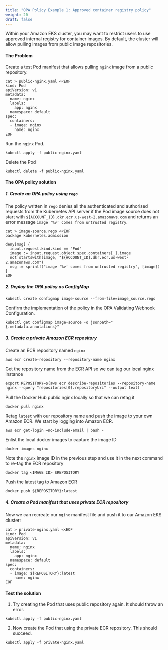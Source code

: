 ```yaml
---
title: "OPA Policy Example 1: Approved container registry policy"
weight: 20
draft: false
---
```


Within your Amazon EKS cluster, you may want to restrict users to use approved internal registry for container images. By default, the cluster will allow pulling images from public image repositories.

#### The Problem

Create a test Pod manifest that allows pulling `nginx` image from a public repository.

```
cat > public-nginx.yaml <<EOF
kind: Pod
apiVersion: v1
metadata:
  name: nginx
  labels:
    app: nginx
  namespace: default
spec:
  containers:
  - image: nginx
    name: nginx
EOF
```

Run the `nginx` Pod.

```
kubectl apply -f public-nginx.yaml
```

Delete the Pod

```
kubectl delete -f public-nginx.yaml
```

#### The OPA policy solution

##### 1. Create an OPA policy using `rego`

The policy written in `rego` denies all the authenticated and authorised requests from the Kubernetes API server if the Pod image source does not start with `${ACCOUNT_ID}.dkr.ecr.us-west-2.amazonaws.com` and returns an error message `image '%v' comes from untrusted registry`.

```
cat > image-source.rego <<EOF
package kubernetes.admission                                                

deny[msg] {                                                                
  input.request.kind.kind == "Pod"                                        
  image := input.request.object.spec.containers[_].image                 
  not startswith(image, "${ACCOUNT_ID}.dkr.ecr.us-west-2.amazonaws.com") 
  msg := sprintf("image '%v' comes from untrusted registry", [image])  
}
EOF
```

##### 2. Deploy the OPA policy as ConfigMap

```
kubectl create configmap image-source --from-file=image_source.rego
```

Confirm the implementation of the policy in the OPA Validating Webhook Configuration.

```
kubectl get configmap image-source -o jsonpath="{.metadata.annotations}"
```

##### 3. Create a private Amazon ECR repository

Create an ECR repository named `nginx`

```
aws ecr create-repository --repository-name nginx
```

Get the repository name from the ECR API so we can tag our local nginx instance

```
export REPOSITORY=$(aws ecr describe-repositories --repository-name nginx --query "repositories[0].repositoryUri" --output text)
```

Pull the Docker Hub public nginx locally so that we can retag it

```
docker pull nginx
```

Retag `latest` with our repository name and push the image to your own Amazon ECR. We start by logging into Amazon ECR.

```
aws ecr get-login —no-include-email | bash -
```

Enlist the local docker images to capture the image ID

```
docker images nginx
```

Note the `nginx` image ID in the previous step and use it in the next command to re-tag the ECR repository

```
docker tag <IMAGE ID> $REPOSITORY
```

Push the latest tag to Amazon ECR

```
docker push ${REPOSITORY}:latest
```

##### 4. Create a Pod manifest that uses private ECR repository

Now we can recreate our `nginx` manifest file and push it to our Amazon EKS cluster:

```
cat > private-nginx.yaml <<EOF
kind: Pod
apiVersion: v1
metadata:
  name: nginx
  labels:
    app: nginx
  namespace: default
spec:
  containers:
  - image: ${REPOSITORY}:latest
    name: nginx
EOF
```

#### Test the solution

1. Try creating the Pod that uses public repository again. It should throw an error.

```
kubectl apply -f public-nginx.yaml
```

2. Now create the Pod that using the private ECR repository. This should succeed.

```
kubectl apply -f private-nginx.yaml
```


